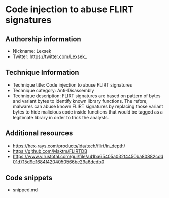 # Code injection to abuse FLIRT signatures

## Authorship information
* Nickname: Lexsek
* Twitter: https://twitter.com/Lexsek_

## Technique Information
* Technique title: Code injection to abuse FLIRT signatures
* Technique category: Anti-Disassembly
* Technique description: FLIRT signatures are based on pattern of bytes and variant bytes to identify known library functions.
The refore, malwares can abuse known FLIRT signatures by replacing those variant bytes to hide malicious code inside functions that would be tagged as a legitimate library in order to trick the analysts.

## Additional resources
* https://hex-rays.com/products/ida/tech/flirt/in_depth/
* https://github.com/Maktm/FLIRTDB
* https://www.virustotal.com/gui/file/a41ba65405a032f4450ba80882cdd01d715d9d1684f4204050566be29a6dedb0

## Code snippets
* snipped.md